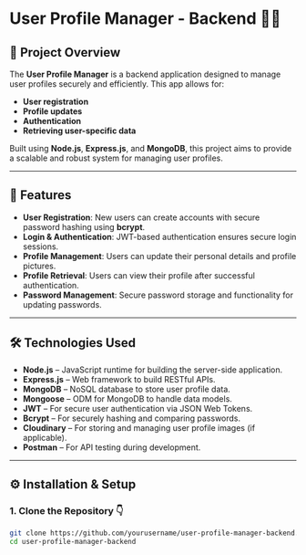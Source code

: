 # **User Profile Manager - Backend** 🧑‍💻

## **📌 Project Overview**

The **User Profile Manager** is a backend application designed to manage user profiles securely and efficiently. This app allows for:

- **User registration**  
- **Profile updates**  
- **Authentication**  
- **Retrieving user-specific data**  

Built using **Node.js**, **Express.js**, and **MongoDB**, this project aims to provide a scalable and robust system for managing user profiles.

---

## **🚀 Features**

- **User Registration**: New users can create accounts with secure password hashing using **bcrypt**.
- **Login & Authentication**: JWT-based authentication ensures secure login sessions.
- **Profile Management**: Users can update their personal details and profile pictures.
- **Profile Retrieval**: Users can view their profile after successful authentication.
- **Password Management**: Secure password storage and functionality for updating passwords.

---

## **🛠️ Technologies Used**

- **Node.js** – JavaScript runtime for building the server-side application.
- **Express.js** – Web framework to build RESTful APIs.
- **MongoDB** – NoSQL database to store user profile data.
- **Mongoose** – ODM for MongoDB to handle data models.
- **JWT** – For secure user authentication via JSON Web Tokens.
- **Bcrypt** – For securely hashing and comparing passwords.
- **Cloudinary** – For storing and managing user profile images (if applicable).
- **Postman** – For API testing during development.

---

## **⚙️ Installation & Setup**

### **1. Clone the Repository** 👇

```bash
git clone https://github.com/yourusername/user-profile-manager-backend.git
cd user-profile-manager-backend
